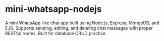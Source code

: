 # mini-whatsapp-nodejs
A mini WhatsApp-like chat app built using Node.js, Express, MongoDB, and EJS. Supports sending, editing, and deleting chat messages with proper RESTful routes. Built for database CRUD practice.
